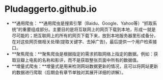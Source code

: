 # Pludaggerto.github.io

- **通用爬虫：
**通用爬虫是搜索引擎（Baidu、Google、Yahoo等）“抓取系统”的重要组成部分。主要目的是将互联网上的网页下载到本地，形成一就是尽可能的；把互联网上的所有的网页下载下来，放到本地服务器里形成备分，在对这些网页做相关处理(提取关键字、去掉广告)，最后提供一个用户检索接口。
- **聚焦爬虫：**聚焦爬虫是根据指定的需求抓取网络上指定的数据。例如：获取豆瓣上电影的名称和影评，而不是获取整张页面中所有的数据值。
- **增量式爬虫：**增量式是用来检测网站数据更新的情况，且可以将网站更新的数据进行爬取（后期会有章节单独对其展开详细的讲解）。